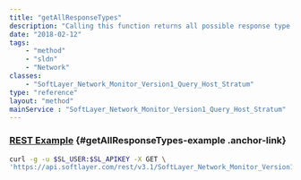 ```yaml
---
title: "getAllResponseTypes"
description: "Calling this function returns all possible response type objects. These objects are to be used to set the values on the SoftLayer_Network_Monitor_Version1_Query_Host when creating new monitoring instances. "
date: "2018-02-12"
tags:
    - "method"
    - "sldn"
    - "Network"
classes:
    - "SoftLayer_Network_Monitor_Version1_Query_Host_Stratum"
type: "reference"
layout: "method"
mainService : "SoftLayer_Network_Monitor_Version1_Query_Host_Stratum"
---
```


### [REST Example](#getAllResponseTypes-example) <a href="/article/rest/"><i class="fas fa-question"></i></a> {#getAllResponseTypes-example .anchor-link} 
```bash
curl -g -u $SL_USER:$SL_APIKEY -X GET \
'https://api.softlayer.com/rest/v3.1/SoftLayer_Network_Monitor_Version1_Query_Host_Stratum/getAllResponseTypes'
```
